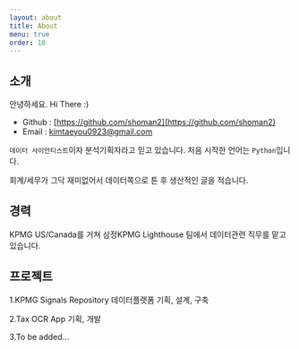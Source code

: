 ```yaml
---
layout: about
title: About
menu: true
order: 10
---
```


## 소개 
안녕하세요. Hi There :)
- Github : [https://github.com/shoman2](https://github.com/shoman2)
- Email : [kimtaeyou0923@gmail.com](kimtaeyou0923@gmail.com)

```데이터 사이언티스트```이자 분석기획자라고 믿고 있습니다. 
처음 시작한 언어는 ```Python```입니다. 

회계/세무가 그닥 재미없어서 데이터쪽으로 튼 후 생산적인 글을 적습니다.



## 경력

KPMG US/Canada를 거쳐 삼정KPMG Lighthouse 팀에서 데이터관련 직무를 맡고 있습니다.



## 프로젝트

1.KPMG Signals Repository 데이터플랫폼 기획, 설계, 구축

2.Tax OCR App 기획, 개발

3.To be added...

